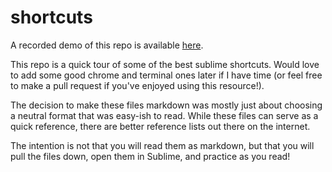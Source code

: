 # shortcuts

A recorded demo of this repo is available [here](https://youtu.be/G859YTGGA8o).

This repo is a quick tour of some of the best sublime shortcuts. Would love to add some good chrome and terminal ones later if I have time (or feel free to make a pull request if you've enjoyed using this resource!).

The decision to make these files markdown was mostly just about choosing a neutral format that was easy-ish to read. While these files can serve as a quick reference, there are better reference lists out there on the internet.

The intention is not that you will read them as markdown, but that you will pull the files down, open them in Sublime, and practice as you read!
